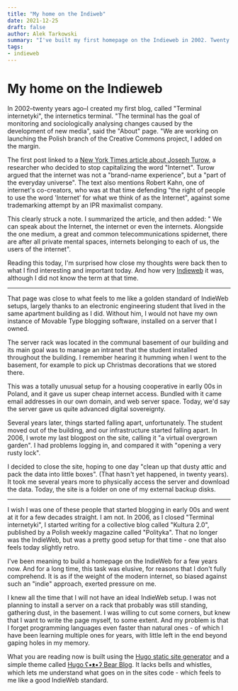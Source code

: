 ```yaml
---
title: "My home on the Indiweb"
date: 2021-12-25
draft: false
author: Alek Tarkowski
summary: "I've built my first homepage on the Indieweb in 2002. Twenty years later, I've built another iteration of it."
tags:
- indieweb
---
```

# My home on the Indieweb

In 2002–twenty years ago–I created my first blog, called "Terminal internetyki", the internetics terminal. "The terminal has the goal of monitoring and sociologically analysing changes caused by the development of new media", said the "About" page. "We are working on launching the Polish branch of the Creative Commons project, I added on the margin. 

The first post linked to a [New York Times article about Joseph Turow](https://www.nytimes.com/2002/12/29/weekinreview/the-nation-case-sensitive-crusader-who-owns-the-internet-you-and-i-do.html), a researcher who decided to stop capitalizing the word "Internet". Turow argued that the internet was not a "brand-name experience", but a "part of the everyday universe". The text also mentions Robert Kahn, one of internet's co-creators, who was at that time defending "the right of people to use the word 'Internet' for what we think of as the Internet", against some trademarking attempt by an IPR maximalist company. 

This clearly struck a note. I summarized the article, and then added: "  We can speak about the Internet, the internet or even the internets. Alongside the one medium, a great and common telecommunications spidernet, there are after all private mental spaces, internets belonging to each of us, the users of the internet". 

Reading this today, I'm surprised how close my thoughts were back then to what I find interesting and important today. And how very [Indieweb](https://indieweb.org/) it was, although I did not know the term at that time. 

* * *

That page was close to what feels to me like a golden standard of IndieWeb setups, largely thanks to an electronic engineering student that lived in the same apartment building as I did. Without him, I would not have my own instance of Movable Type blogging software, installed on a server that I owned. 

The server rack was located in the communal basement of our building and its main goal was to manage an intranet that the student installed throughout the building. I remember hearing it humming when I went to the basement, for example to pick up Christmas decorations that we stored there. 

This was a totally unusual setup for a housing cooperative in earlly 00s in Poland, and it gave us super cheap internet access. Bundled with it came email addresses in our own domain, and web server space. Today, we'd say the server gave us quite advanced digital sovereignty.

Several years later, things started falling apart, unfortunately. The student moved out of the building, and our infrastructure started falling apart. In 2006, I wrote my last blogpost on the site, calling it "a virtual overgrown garden". I had problems logging in, and compared it with "opening a very rusty lock". 

I decided to close the site, hoping to one day "clean up that dusty attic and pack the data into little boxes". (That hasn't yet happened, in twenty years). It took me several years more to physically access the server and download the data. Today, the site is a folder on one of my external backup disks.  

* * * 

I wish I was one of these people that started blogging in early 00s and went at it for a few decades straight. I am not. In 2006, as I closed "Terminal internetyki", I started writing for a collective blog called "Kultura 2.0", published by a Polish weekly magazine called "Polityka". That no longer was the IndieWeb, but was a pretty good setup for that time - one that also feels today slightly retro. 

I've been meaning to build a homepage on the IndieWeb for a few years now. And for a long time, this task was elusive, for reasons that I don't fully comprehend. It is as if the weight of the modern internet, so biased against such an "indie" approach, exerted pressure on me. 

I knew all the time that I will not have an ideal IndieWeb setup. I was not planning to install a server on a rack that probably was still standing, gathering dust, in the basement. I was willing to cut some corners, but knew that I want to write the page myself, to some extent. And my problem is that I forget programming languages even faster than natural ones - of which I have been learning multiple ones for years, with little left in the end beyond gaping holes in my memory. 

What you are reading now is built using the [Hugo static site generator](https://gohugo.io/) and a simple theme called [Hugo ʕ•ᴥ•ʔ Bear Blog](https://github.com/janraasch/hugo-bearblog/). It lacks bells and whistles, which lets me understand what goes on in the sites code - which feels to me like a good IndieWeb standard. 

